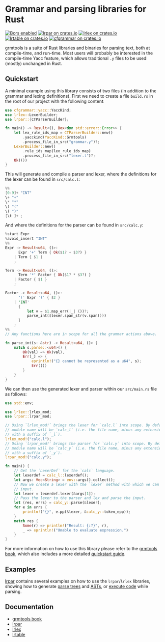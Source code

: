 # Grammar and parsing libraries for Rust

[![Bors enabled](https://bors.tech/images/badge_small.svg)](https://app.bors.tech/repositories/22484) [![lrpar on crates.io](https://img.shields.io/crates/v/lrpar.svg?label=lrpar)](https://crates.io/crates/lrpar) [![lrlex on crates.io](https://img.shields.io/crates/v/lrlex.svg?label=lrlex)](https://crates.io/crates/lrlex) [![lrtable on crates.io](https://img.shields.io/crates/v/lrtable.svg?label=lrtable)](https://crates.io/crates/lrtable) [![cfgrammar on crates.io](https://img.shields.io/crates/v/cfgrammar.svg?label=cfgrammar)](https://crates.io/crates/cfgrammar)

grmtools is a suite of Rust libraries and binaries for parsing text, both at
compile-time, and run-time. Most users will probably be interested in the
compile-time Yacc feature, which allows traditional `.y` files to be used
(mostly) unchanged in Rust.

## Quickstart

A minimal example using this library consists of two files (in addition to the
grammar and lexing definitions). First we need to create a file `build.rs` in
the root of our project with the following content:

```rust
use cfgrammar::yacc::YaccKind;
use lrlex::LexerBuilder;
use lrpar::{CTParserBuilder};

fn main() -> Result<(), Box<dyn std::error::Error>> {
    let lex_rule_ids_map = CTParserBuilder::new()
        .yacckind(YaccKind::Grmtools)
        .process_file_in_src("grammar.y")?;
    LexerBuilder::new()
        .rule_ids_map(lex_rule_ids_map)
        .process_file_in_src("lexer.l")?;
    Ok(())
}
```

This will generate and compile a parser and lexer, where the definitions for the
lexer can be found in `src/calc.l`:

```rust
%%
[0-9]+ "INT"
\+ "+"
\* "*"
\( "("
\) ")"
[\t ]+ ;
```

And where the definitions for the parser can be found in `src/calc.y`:

```rust
%start Expr
%avoid_insert "INT"
%%
Expr -> Result<u64, ()>:
      Expr '+' Term { Ok($1? + $3?) }
    | Term { $1 }
    ;

Term -> Result<u64, ()>:
      Term '*' Factor { Ok($1? * $3?) }
    | Factor { $1 }
    ;

Factor -> Result<u64, ()>:
      '(' Expr ')' { $2 }
    | 'INT'
      {
          let v = $1.map_err(|_| ())?;
          parse_int($lexer.span_str(v.span()))
      }
    ;
%%
// Any functions here are in scope for all the grammar actions above.

fn parse_int(s: &str) -> Result<u64, ()> {
    match s.parse::<u64>() {
        Ok(val) => Ok(val),
        Err(_) => {
            eprintln!("{} cannot be represented as a u64", s);
            Err(())
        }
    }
}
```

We can then use the generated lexer and parser within our `src/main.rs` file as
follows:

```rust
use std::env;

use lrlex::lrlex_mod;
use lrpar::lrpar_mod;

// Using `lrlex_mod!` brings the lexer for `calc.l` into scope. By default the
// module name will be `calc_l` (i.e. the file name, minus any extensions,
// with a suffix of `_l`).
lrlex_mod!("calc.l");
// Using `lrpar_mod!` brings the parser for `calc.y` into scope. By default the
// module name will be `calc_y` (i.e. the file name, minus any extensions,
// with a suffix of `_y`).
lrpar_mod!("calc.y");

fn main() {
    // Get the `LexerDef` for the `calc` language.
    let lexerdef = calc_l::lexerdef();
    let args: Vec<String> = env::args().collect();
    // Now we create a lexer with the `lexer` method with which we can lex an
    // input.
    let lexer = lexerdef.lexer(&args[1]);
    // Pass the lexer to the parser and lex and parse the input.
    let (res, errs) = calc_y::parse(&lexer);
    for e in errs {
        println!("{}", e.pp(&lexer, &calc_y::token_epp));
    }
    match res {
        Some(r) => println!("Result: {:?}", r),
        _ => eprintln!("Unable to evaluate expression.")
    }
}
```

For more information on how to use this library please refer to the [grmtools
book](https://softdevteam.github.io/grmtools/master/book/), which also includes
a more detailed [quickstart
guide](https://softdevteam.github.io/grmtools/master/book/quickstart.html).

## Examples

[lrpar](https://github.com/softdevteam/grmtools/tree/master/lrpar/examples)
contains several examples on how to use the `lrpar`/`lrlex` libraries, showing
how to generate [parse
trees](https://github.com/softdevteam/grmtools/tree/master/lrpar/examples/calc_parsetree)
and
[ASTs](https://github.com/softdevteam/grmtools/tree/master/lrpar/examples/calc_ast),
or [execute
code](https://github.com/softdevteam/grmtools/tree/master/lrpar/examples/calc_actions)
while parsing.

## Documentation

- [grmtools book](https://softdevteam.github.io/grmtools/master/book/)
- [lrpar](https://docs.rs/lrpar/)
- [lrlex](https://docs.rs/lrlex/)
- [lrtable](https://docs.rs/lrtable/)
